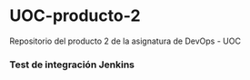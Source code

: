 # UOC-producto-2
Repositorio del producto 2 de la asignatura de DevOps - UOC
### Test de integración Jenkins
